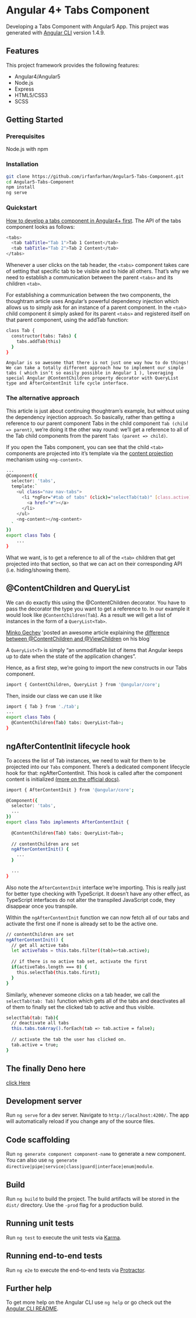 # Angular 4+ Tabs Component

Developing a Tabs Component with Angular5 App. This project was generated with [Angular CLI](https://github.com/angular/angular-cli) version 1.4.9.

## Features

This project framework provides the following features:

* Angular4/Angular5
* Node.js
* Express
* HTML5/CSS3
* SCSS

## Getting Started

### Prerequisites

Node.js with npm

### Installation

``` bash
git clone https://github.com/irfanfarhan/Angular5-Tabs-Component.git
cd Angular5-Tabs-Component
npm install
ng serve
```

### Quickstart

[How to develop a tabs component in Angular4+ first](https://blog.thoughtram.io/angular/2015/04/09/developing-a-tabs-component-in-angular-2.html). The API of the tabs component looks as follows:

``` bash
<tabs>
  <tab tabTitle="Tab 1">Tab 1 Content</tab>
  <tab tabTitle="Tab 2">Tab 2 Content</tab>
</tabs>
```

Whenever a user clicks on the tab header, the `<tabs>` component takes care of setting that specific tab to be visible and to hide all others. That’s why we need to establish a communication between the parent `<tabs>` and its children `<tab>`.

For establishing a communication between the two components, the thoughtram article uses Angular’s powerful dependency injection which allows us to simply ask for an instance of a parent component. In the `<tab`> child component it simply asked for its parent `<tabs>` and registered itself on that parent component, using the addTab function:

``` bash
class Tab {
  constructor(tabs: Tabs) {
    tabs.addTab(this)
  }
}
```

`Angular is so awesome that there is not just one way how to do things!
We can take a totally different approach how to implement our simple tabs ( which isn’t so easily possible in Angular 1 ), leveraging special Angular @ContentChildren property decorator with QueryList type and AfterContentInit life cycle interface.`

### The alternative approach

This article is just about continuing thoughtram’s example, but without using the dependency injection approach. So basically, rather than getting a reference to our parent component Tabs in the child component `Tab (child => parent)`, we’re doing it the other way round: we’ll get a reference to all of the Tab child components from the parent `Tabs (parent => child)`.

If you open the Tabs component, you can see that the child `<tab>` components are projected into it’s template via the [content projection](https://juristr.com/blog/2016/01/ng2-multi-content-projection/) mechanism using `<ng-content>`.

``` bash
...
@Component({
  selector: 'tabs',
  template:`
    <ul class="nav nav-tabs">
      <li *ngFor="#tab of tabs" (click)="selectTab(tab)" [class.active]="tab.active">
        <a href="#"></a>
      </li>
    </ul>
    <ng-content></ng-content>
  `
})
export class Tabs {
    ...
}
```

What we want, is to get a reference to all of the `<tab>` children that get projected into that section, so that we can act on their corresponding API (i.e. hiding/showing them).

## @ContentChildren and QueryList

We can do exactly this using the @ContentChildren decorator. You have to pass the decorator the type you want to get a reference to. In our example it would look like `@ContentChildren(Tab`). As a result we will get a list of instances in the form of a `QueryList<Tab>`.

[Minko Gechev](https://twitter.com/mgechev) 'posted an awesome article explaining the [difference between @ContentChildren and @ViewChildren](http://blog.mgechev.com/2016/01/23/angular2-viewchildren-contentchildren-difference-viewproviders/) on his blog`

A `QueryList<T>` is simply “an unmodifiable list of items that Angular keeps up to date when the state of the application changes”.

Hence, as a first step, we’re going to import the new constructs in our Tabs component.

``` bash
import { ContentChildren, QueryList } from '@angular/core';
```

Then, inside our class we can use it like

``` bash
import { Tab } from './tab';
...
export class Tabs {
  @ContentChildren(Tab) tabs: QueryList<Tab>;
}
```

## ngAfterContentInit lifecycle hook

To access the list of Tab instances, we need to wait for them to be projected into our `Tabs` component. There’s a dedicated component lifecycle hook for that: ngAfterContentInit. This hook is called after the component content is initialized [(more on the official docs)](https://angular.io/guide/lifecycle-hooks).

``` bash
import { AfterContentInit } from '@angular/core';

@Component({
  selector: 'tabs',
  ...
})
export class Tabs implements AfterContentInit {
  
  @ContentChildren(Tab) tabs: QueryList<Tab>;
  
  // contentChildren are set
  ngAfterContentInit() {
    ...
  }

  ...
}
```

Also note the `AfterContentInit` interface we’re importing. This is really just for better type checking with TypeScript. It doesn’t have any other effect, as TypeScript interfaces do not alter the transpiled JavaScript code, they disappear once you transpile.

Within the `ngAfterContentInit` function we can now fetch all of our tabs and activate the first one if none is already set to be the active one.

``` bash
// contentChildren are set
ngAfterContentInit() {
  // get all active tabs
  let activeTabs = this.tabs.filter((tab)=>tab.active);
  
  // if there is no active tab set, activate the first
  if(activeTabs.length === 0) {
    this.selectTab(this.tabs.first);
  }
}
```

Similarly, whenever someone clicks on a tab header, we call the `selectTab(tab: Tab)` function which gets all of the tabs and deactivates all of them to finally set the clicked tab to active and thus visible.

``` bash
selectTab(tab: Tab){
  // deactivate all tabs
  this.tabs.toArray().forEach(tab => tab.active = false);
  
  // activate the tab the user has clicked on.
  tab.active = true;
}
```

## The finally Deno here

[click Here](https://irfanfarhan.github.io/Angular5-Tabs-Component)

## Development server

Run `ng serve` for a dev server. Navigate to `http://localhost:4200/`. The app will automatically reload if you change any of the source files.

## Code scaffolding

Run `ng generate component component-name` to generate a new component. You can also use `ng generate directive|pipe|service|class|guard|interface|enum|module`.

## Build

Run `ng build` to build the project. The build artifacts will be stored in the `dist/` directory. Use the `-prod` flag for a production build.

## Running unit tests

Run `ng test` to execute the unit tests via [Karma](https://karma-runner.github.io).

## Running end-to-end tests

Run `ng e2e` to execute the end-to-end tests via [Protractor](http://www.protractortest.org/).

## Further help

To get more help on the Angular CLI use `ng help` or go check out the [Angular CLI README](https://github.com/angular/angular-cli/blob/master/README.md).
